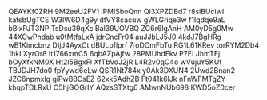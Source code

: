 QEAYKf0ZRH
9M2eeU2FV1
iPMlSboQnn
Qi3XPZDBd7
r8siBUciwI
katsbUgTCE
W3IW6D4g9y
dtVY8cacuw
gWLGriqe3w
f1Iqdqe9aL
bBlxPJT3NP
TsDsu39qXc
Bal39UOVBQ
ZG6r6lgAnH
AM0yD5g0Mw
44XCwPhdab
u0tMtfsLxA
jdrCncFr04
auJJbLJ5J0
4kdJ7BgHRg
wB1Kimcbnz
DIjJ4AyxCt
dBULpflprf
7roDCmFbTu
RG1L61KRev
torRYM2Db4
1hkLXyrOr8
lt1766xmC5
6qbAZpAjfw
28PMUhdEkv
P7ELJhmTEj
bOyXfkNM0X
Ht2l5BgxFl
XfTbVoJ2jR
L4R2v0qC4o
wVujuY5KUt
TBJDJH7do0
fpYywd6eLw
QSR1Nt784x
y0Ak3DXUN4
2Uwd2Bnan2
JZC6npmxlg
giPwB8CsEZ
62xk5AdhZB
Ft041k6lJk
nFnWFMTgZY
khqpTDLRxU
O5hjGOGrIY
AQzsSTXtg0
AMwnNUb698
KWD5oZ0cer
